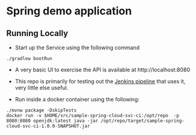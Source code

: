 # Spring demo application

## Running Locally

* Start up the Service using the following command

```
./gradlew bootRun
```

* A very basic UI to exercise the API is available at http://localhost:8080

* This repo is primarily for testing out the [Jenkins pipeline](https://github.com/iflowfor8hours/jenkins2-pipeline-demo) that uses it, very little else useful.

* Run inside a docker container using the following:

```
./mvnw package -DskipTests
docker run -v $HOME/src/sample-spring-cloud-svc-ci:/opt/repo  -p 8080:8080 openjdk:latest java -jar /opt/repo/target/sample-spring-cloud-svc-ci-1.0.0-SNAPSHOT.jar
```
